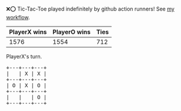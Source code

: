 :x::o: Tic-Tac-Toe played indefinitely by github action runners! See [my workflow](.github/workflows/play.yaml).

|PlayerX wins|PlayerO wins|Ties|
|-|-|-|
|1576|1554|712|

PlayerX's turn.

<pre>
+---+---+---+
|   | X | X |
+---+---+---+
| O | X | O |
+---+---+---+
|   |   | O |
+---+---+---+
</pre>